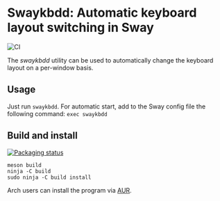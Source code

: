 # Swaykbdd: Automatic keyboard layout switching in Sway

![CI](https://github.com/artemsen/swaykbdd/workflows/CI/badge.svg)

The _swaykbdd_ utility can be used to automatically change the keyboard layout
on a per-window basis.

## Usage

Just run `swaykbdd`. For automatic start, add to the Sway config file the
following command:
`exec swaykbdd`

## Build and install

[![Packaging status](https://repology.org/badge/tiny-repos/swaykbdd.svg)](https://repology.org/project/swaykbdd/versions)

```
meson build
ninja -C build
sudo ninja -C build install
```

Arch users can install the program via [AUR](https://aur.archlinux.org/packages/swaykbdd).
